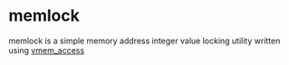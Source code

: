 # memlock
memlock is a simple memory address integer value locking utility written using [vmem_access](http://github.com/asherlie/varedit#memory-locking)
